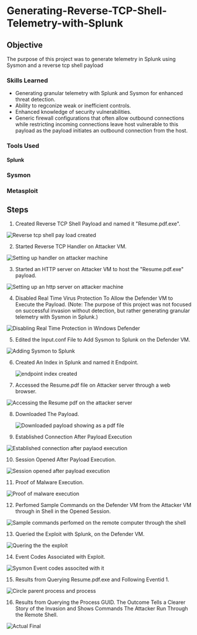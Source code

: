 # Generating-Reverse-TCP-Shell-Telemetry-with-Splunk

## Objective

The purpose of this project was to generate telemetry in Splunk using Sysmon and a reverse tcp shell payload
### Skills Learned

- Generating granular telemetry with Splunk and Sysmon for enhanced threat detection.
- Ability to regconize weak or inefficient controls.
- Enhanced knowledge of security vulnerabilities.
- Generic firewall configurations that often allow outbound connections while restricting incoming connections leave host vulnerable to 
  this payload as the payload initiates an outbound connection from the host.
  

### Tools Used

#### Splunk
###  Sysmon
###  Metasploit


## Steps
1. Created Reverse TCP Shell Payload and named it "Resume.pdf.exe".

![Reverse tcp shell pay load created](https://github.com/user-attachments/assets/f40ef298-3a5d-4d3c-b36f-2e6bcbfe669c)


2. Started Reverse TCP Handler on Attacker VM.

![Setting up handler on attacker machine](https://github.com/user-attachments/assets/08097927-d019-4fdc-982e-a51b4eba3dfa)


3. Started an HTTP server on Attacker VM to host the "Resume.pdf.exe" payload.

![Setting up an http server  on attacker machine](https://github.com/user-attachments/assets/524b2264-5f54-49fc-ba65-f102ec0ef08b)


4. Disabled Real Time Virus Protection To Allow the Defender VM to Execute the Payload. (Note: The purpose of this project was not focused on successful invasion without detection, but rather generating granular telemetry with Sysmon in Splunk.)

![Disabling Real Time Protection in Windows Defender](https://github.com/user-attachments/assets/d255af5c-6007-405c-b8de-f3382d250dcf) 


5. Edited the Input.conf File to Add Sysmon to Splunk on the Defender VM.

  ![Adding Sysmon to Splunk](https://github.com/user-attachments/assets/b9d671c0-8875-4f5a-be75-c450975e3613)



6. Created An Index in Splunk and named it Endpoint.

    ![endpoint index created](https://github.com/user-attachments/assets/0830d0b4-d970-4e7c-915e-2c33d77e1df6)


7. Accessed the Resume.pdf file on Attacker server through a web browser.

 ![Accessing the Resume pdf on the attacker server](https://github.com/user-attachments/assets/cc7eb059-cce9-452b-8a63-278b71194c38)


8. Downloaded The Payload.

   ![Downloaded payload showing as a pdf file](https://github.com/user-attachments/assets/d6d66785-8be4-456b-ab47-44a1cff79414)


9. Established Connection After Payload Execution

![Established connection after paylaod execution](https://github.com/user-attachments/assets/dff0489d-4a0a-4b67-ae2e-74d50956ac2d)


10. Session Opened After Payload Execution.

   ![Session opened after payload execution](https://github.com/user-attachments/assets/f7385584-1314-49c4-b55a-97aa7cc32062)


11. Proof of Malware Execution.

![Proof of malware execution](https://github.com/user-attachments/assets/65a3b18a-6eb6-4ba3-9536-2b57f8a4615a)


12. Perfomed Sample Commands on the Defender VM from the Attacker VM through in Shell in the Opened Session.

![Sample commands perfomed on the remote computer through the shell](https://github.com/user-attachments/assets/bd2ffa84-a575-4852-917a-d1cd7a9087f5)


13. Queried the Exploit with Splunk, on the Defender VM.

![Quering the the exploit](https://github.com/user-attachments/assets/efec3e34-c4ad-4368-a615-403f9cb20ea0)


14. Event Codes Associated with Exploit.

![Sysmon Event codes associted with it](https://github.com/user-attachments/assets/c1e456ed-734d-4bc0-9aba-01a0711d8bf3)


15. Results from Querying Resume.pdf.exe and Following Eventid 1.

![Circle parent process and process](https://github.com/user-attachments/assets/f1d6fb2c-a491-452c-892d-33c446c84f01)


16. Results from Querying the Process GUID. The Outcome Tells a Clearer Story of the Invasion and Shows Commands The Attacker Run Through the Remote Shell.

![Actual Final](https://github.com/user-attachments/assets/bc9d1aeb-b3c1-45b3-b1b0-e8c6501d054c)

